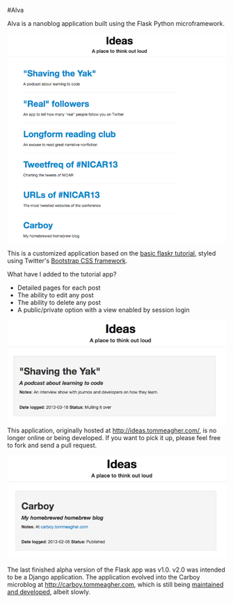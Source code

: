 #Alva

Alva is a nanoblog application built using the Flask Python microframework.

![](screenshots/index.png)

This is a customized application based on the [basic flaskr tutorial](http://flask.pocoo.org/docs/tutorial/introduction/), styled using Twitter's [Bootstrap CSS framework](http://twitter.github.com/bootstrap/).

What have I added to the tutorial app?
- Detailed pages for each post
- The ability to edit any post
- The ability to delete any post
- A public/private option with a view enabled by session login

![](screenshots/entry1.png)
This application, originally hosted at http://ideas.tommeagher.com/, is no longer online or being developed. If you want to pick it up, please feel free to fork and send a pull request.

![](screenshots/entry2.png)

The last finished alpha version of the Flask app was v1.0. v2.0 was intended to be a Django application. The application evolved into the Carboy microblog at http://carboy.tommeagher.com, which is still being [maintained and developed](https://www.github.com/tommeagher/carboy), albeit slowly.
